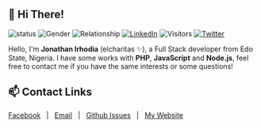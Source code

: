 ## 👋 Hi There!

![status](https://img.shields.io/badge/status-up-brightgreen)
![Gender](https://img.shields.io/badge/gender-male-purple)
![Relationship](https://img.shields.io/badge/Relationship-Single-orange)
[![LinkedIn](https://img.shields.io/static/v1?label=linkedin&message=elcharitas&logo=linkedin)](https://linkedin.com/in/elcharitas)
![Visitors](https://visitor-badge.glitch.me/badge?page_id=github.com/elcharitas)
[![Twitter](https://img.shields.io/twitter/follow/elcharitas.svg?style=social)](https://twitter.com/elcharitas)

Hello, I'm **Jonathan Irhodia** (elcharitas ✨), a Full Stack developer from Edo State, Nigeria.
I have some works with **PHP**, **JavaScript** and **Node.js**, feel free to contact me if you have the same interests or some questions!

## 📫 Contact Links

[Facebook][1] &nbsp; | &nbsp; [Email][2] &nbsp; | &nbsp; [Github Issues](https://github.com/elcharitas/elcharitas/issues/me) &nbsp; | &nbsp; [My Website][0]

[0]: https://elcharitas.com.ng
[1]: https://fb.me/irhodia.jonathan
[2]: mailto:jonathanirhodia@gmail.com
